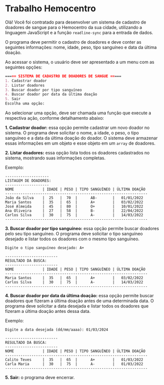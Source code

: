 # Trabalho Hemocentro

Olá! Você foi contratado para desenvolver um sistema de cadastro de doadores de sangue para o Hemocentro da sua cidade, utilizando a linguagem JavaScript e a função `readline-sync` para a entrada de dados.

O programa deve permitir o cadastro de doadores e deve conter as seguintes informações: nome, idade, peso, tipo sanguíneo e data da última doação.

Ao acessar o sistema, o usuário deve ser apresentado a um menu com as seguintes opções:

```markdown
===== SISTEMA DE CADASTRO DE DOADORES DE SANGUE =====
1. Cadastrar doador
2. Listar doadores
3. Buscar doador por tipo sanguíneo
4. Buscar doador por data da última doação
5. Sair
Escolha uma opção:
```

Ao selecionar uma opção, deve ser chamada uma função que execute a respectiva ação, conforme detalhamento abaixo:

**1. Cadastrar doador:** essa opção permite cadastrar um novo doador no sistema. O programa deve solicitar o nome, a idade, o peso, o tipo sanguíneo e a data da última doação do doador. O sistema deve armazenar essas informações em um objeto e esse objeto em um `array` de doadores.

**2. Listar doadores:** essa opção lista todos os doadores cadastrados no sistema, mostrando suas informações completas.

Exemplo: 

```markup
--------------------
LISTAGEM DE DOADORES:
--------------------
NOME             | IDADE | PESO | TIPO SANGUÍNEO | ÚLTIMA DOAÇÃO
-----------------------------------------------------------------
João da Silva    |  25   |  70  |      AB-       |   01/01/2022  
Maria Santos     |  35   |  65  |      A+        |   03/02/2022  
José Almeida     |  45   |  80  |      O+        |   10/01/2022  
Ana Oliveira     |  27   |  58  |      B-        |   22/04/2022  
Carlos Silva     |  30   |  75  |      A-        |   14/03/2022  
-----------------------------------------------------------------
```

**3. Buscar doador por tipo sanguíneo:** essa opção permite buscar doadores pelo seu tipo sanguíneo. O programa deve solicitar o tipo sanguíneo desejado e listar todos os doadores com o mesmo tipo sanguíneo.

```markup
Digite o tipo sanguíneo desejado: A+

------------------------
RESULTADO DA BUSCA:
------------------------
NOME             | IDADE | PESO | TIPO SANGUÍNEO | ÚLTIMA DOAÇÃO
-----------------------------------------------------------------
Maria Santos     |  35   |  65  |      A+        |   03/02/2022  
Carlos Silva     |  30   |  75  |      A-        |   14/03/2022  
-----------------------------------------------------------------
```

**4. Buscar doador por data da última doação:** essa opção permite buscar doadores que fizeram a última doação antes de uma determinada data. O programa deve solicitar a data desejada e listar todos os doadores que fizeram a última doação antes dessa data.

Exemplo:

```markup
Digite a data desejada (dd/mm/aaaa): 01/03/2024

------------------------
RESULTADO DA BUSCA:
------------------------
NOME             | IDADE | PESO | TIPO SANGUÍNEO | ÚLTIMA DOAÇÃO
-----------------------------------------------------------------
Calito Teves     |  35   |  65  |      A+        |   01/03/2022  
Carla Maria      |  30   |  75  |      A-        |   01/03/2022  
-----------------------------------------------------------------
```

**5. Sair:** o programa deve encerrar.
